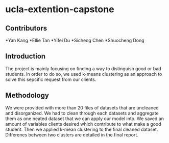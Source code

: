 # ucla-extention-capstone
## Contributors
*Yan Kang
*Ellie Tan
*Yifei Du
*Sicheng Chen
*Shuocheng Dong

## Introduction
The project is mainly focusing on finding a way to distinguish good or bad students. In order to do so, we used k-means clustering as an approach to solve this sepcific request from our clients.

## Methodology
We were provided with more than 20 files of datasets that are uncleaned and disorganized. We had to clean through each datasets and aggregate them as one neated dataset that we can apply our model into. We saved an amount of variables clients desired which contribute to what make a good student. Then we applied k-mean clustering to the final cleaned dataset. Differenes between two clusters are detailed in the final report. 

